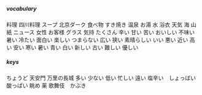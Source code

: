 

##### vocabulary

料理
四川料理
スープ
北京ダーク
食べ物
すき焼き
温泉
お湯
水
浴衣
天気
海
山
紙
ニュース
女性
お客様
グラス
気持
たくさん
辛い
甘い
苦い
おいしい
不味い
暑い
冷たい
面白い
楽しい
つまらない
広い
狭い
素晴らしい
いい
悪い
近い
高い
安い
寒い
暑い
青い
白い
新しい
古い
難しい
優しい

##### keys
ちょうど
天安門
万里の長城
多い
少ない
低い
忙しい
遠い
塩辛い　しょっばい
酸っぱい
眺め
薬
歌舞伎　かぶき



